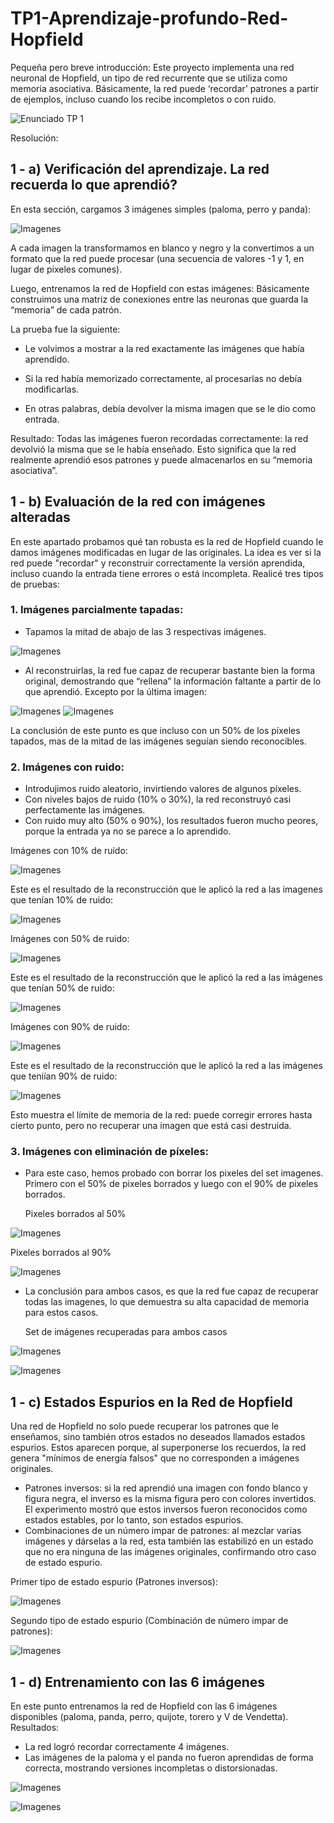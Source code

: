 # TP1-Aprendizaje-profundo-Red-Hopfield
Pequeña pero breve introducción: Este proyecto implementa una red neuronal de Hopfield, un tipo de red recurrente que se utiliza como memoria asociativa. Básicamente, la red puede ‘recordar’ patrones a partir de ejemplos, incluso cuando los recibe incompletos o con ruido.

![Enunciado TP 1](imagen_2025-09-06_014827567.png)

Resolución:
## 1 - a) Verificación del aprendizaje. La red recuerda lo que aprendió?
En esta sección, cargamos 3 imágenes simples (paloma, perro y panda):

![Imagenes](imagen_2025-09-06_023525787.png)

A cada imagen la transformamos en blanco y negro y la convertimos a un formato que la red puede procesar (una secuencia de valores -1 y 1, en lugar de pixeles comunes).

Luego, entrenamos la red de Hopfield con estas imágenes: Básicamente construimos una matriz de conexiones entre las neuronas que guarda la “memoria” de cada patrón.

La prueba fue la siguiente:

* Le volvimos a mostrar a la red exactamente las imágenes que había aprendido.
  
* Si la red había memorizado correctamente, al procesarlas no debía modificarlas.
  
* En otras palabras, debía devolver la misma imagen que se le dio como entrada.
  
Resultado: Todas las imágenes fueron recordadas correctamente: la red devolvió la misma que se le había enseñado.
Esto significa que la red realmente aprendió esos patrones y puede almacenarlos en su “memoria asociativa”.

## 1 - b) Evaluación de la red con imágenes alteradas

En este apartado probamos qué tan robusta es la red de Hopfield cuando le damos imágenes modificadas en lugar de las originales. La idea es ver si la red puede "recordar" y reconstruir correctamente la versión aprendida, incluso cuando la entrada tiene errores o está incompleta.
Realicé tres tipos de pruebas:
### 1. Imágenes parcialmente tapadas:
  * Tapamos la mitad de abajo de las 3 respectivas imágenes.

![Imagenes](imagen_2025-09-06_231030043.png)
  * Al reconstruirlas, la red fue capaz de recuperar bastante bien la forma original, demostrando que “rellena” la información faltante a partir de lo que aprendió. Excepto por la última imagen:

![Imagenes](imagen_2025-09-06_231714290.png)
![Imagenes](imagen_2025-09-06_232722530.png)

La conclusión de este punto es que incluso con un 50% de los píxeles tapados, mas de la mitad de las imágenes seguían siendo reconocibles.

### 2. Imágenes con ruido:
  * Introdujimos ruido aleatorio, invirtiendo valores de algunos píxeles.
  * Con niveles bajos de ruido (10% o 30%), la red reconstruyó casi perfectamente las imágenes.
  * Con ruido muy alto (50% o 90%), los resultados fueron mucho peores, porque la entrada ya no se parece a lo aprendido.
    
  Imágenes con 10% de ruido:
  
![Imagenes](imagenes_con_10_de_ruido.png)

  Este es el resultado de la reconstrucción que le aplicó la red a las imagenes que tenían 10% de ruido:

![Imagenes](imagenes_reconstruidas_por_la_red_con_10_de_ruido.png)

  Imágenes con 50% de ruido:

![Imagenes](imagenes_con_50_de_ruido.png)

  Este es el resultado de la reconstrucción que le aplicó la red a las imágenes que tenían 50% de ruido:

![Imagenes](imagenes_reconstruidas_por_la_red_con_50_de_ruido.png)

  Imágenes con 90% de ruido:

![Imagenes](imagenes_con_90_de_ruido.png)

  Este es el resultado de la reconstrucción que le aplicó la red a las imágenes que teniían 90% de ruido:

![Imagenes](imagenes_reconstruidas_por_la_red_con_90_de_ruido.jpg)

  Esto muestra el límite de memoria de la red: puede corregir errores hasta cierto punto, pero no recuperar una imagen que está casi destruida.

  ### 3. Imágenes con eliminación de píxeles:
  
  * Para este caso, hemos probado con borrar los pixeles del set imagenes. Primero con el 50% de pixeles borrados y luego con el 90% de pixeles borrados.

    Pixeles borrados al 50%

![Imagenes](imagenes_con_50_de_pixeles_borrados.png)

  Pixeles borrados al 90%

![Imagenes](imagenes_con_90_de_pixeles_borrados.png)

  * La conclusión para ambos casos, es que la red fue capaz de recuperar todas las imagenes, lo que demuestra su alta capacidad de memoria para estos casos.

    Set de imágenes recuperadas para ambos casos

![Imagenes](imagenes_recuperadas_con_50_de_pixeles_borrados.png)

![Imagenes](imagenes_recuperadas_con_90_de_pixeles_borrados.png)

## 1 - c) Estados Espurios en la Red de Hopfield
Una red de Hopfield no solo puede recuperar los patrones que le enseñamos, sino también otros estados no deseados llamados estados espurios. 
Estos aparecen porque, al superponerse los recuerdos, la red genera "mínimos de energía falsos" que no corresponden a imágenes originales.

* Patrones inversos: si la red aprendió una imagen con fondo blanco y figura negra, el inverso es la misma figura pero con colores invertidos. El experimento mostró que estos inversos fueron reconocidos como estados estables, por lo tanto, son estados espurios.
* Combinaciones de un número impar de patrones: al mezclar varias imágenes y dárselas a la red, esta también las estabilizó en un estado que no era ninguna de las imágenes originales, confirmando otro caso de estado espurio.

Primer tipo de estado espurio (Patrones inversos):

![Imagenes](estados_espurios_1.png)

Segundo tipo de estado espurio (Combinación de número impar de patrones):

![Imagenes](estados_espurios_2.png)

## 1 - d) Entrenamiento con las 6 imágenes
En este punto entrenamos la red de Hopfield con las 6 imágenes disponibles (paloma, panda, perro, quijote, torero y V de Vendetta).
Resultados: 
* La red logró recordar correctamente 4 imágenes.
* Las imágenes de la paloma y el panda no fueron aprendidas de forma correcta, mostrando versiones incompletas o distorsionadas.

![Imagenes]()

![Imagenes]()
